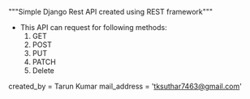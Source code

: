 

"""Simple Django Rest API created using REST framework"""

* This API can request for following methods:
  1) GET
  2) POST
  3) PUT
  4) PATCH
  5) Delete



created_by = Tarun Kumar
mail_address = 'tksuthar7463@gmail.com'
